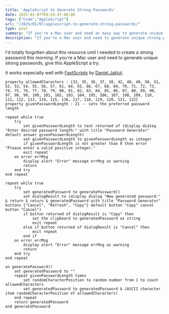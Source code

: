 ```yaml
---
title: 'AppleScript to Generate Strong Passwords'
date: 2025-01-07T09:24:47-08:00
tags: ["Code","AppleScript"]
url: "/2025/01/07/applescript-to-generate-strong-passwords/"
type: post
summary: "If you're a Mac user and need an easy way to generate unique strong passwords, give this AppleScript a try. You're not using the same password over and over, right?"
description: "If you're a Mac user and need to generate unique strong passwords, give this AppleScript a try."
---
```


I'd totally forgotten about this resource until I needed to create a strong password this morning. If you're a Mac user and need to generate unique strong passwords, give this AppleScript a try.

It works especially well with [FastScripts](https://redsweater.com/fastscripts/) by [Daniel Jaklut](https://micro.blog/danielpunkass).

```applescript
property allowedCharacters : {33, 35, 36, 37, 38, 42, 48, 49, 50, 51, 52, 53, 54, 55, 56, 57, 61, 64, 65, 66, 67, 68, 69, 70, 71, 72, 73, 74, 75, 76, 77, 78, 79, 80, 81, 82, 83, 84, 85, 86, 87, 88, 89, 90, 97, 98, 99, 100, 101, 102, 103, 104, 105, 106, 107, 108, 109, 110, 111, 112, 113, 114, 115, 116, 117, 118, 119, 120, 121, 122}
property givenPasswordLength : 21 -- sets the preferred password length

repeat while true
	try
		set givenPasswordLength to text returned of (display dialog "Enter desired password length:" with title "Password Generator" default answer givenPasswordLength)
		set givenPasswordLength to givenPasswordLength as integer
		if givenPasswordLength is not greater than 0 then error "Please enter a valid positive integer."
		exit repeat
	on error errMsg
		display alert "Error" message errMsg as warning
		return
	end try
end repeat

repeat while true
	try
		set generatedPassword to generatePassword()
		set dialogResult to (display dialog "New generated password:" & return & return & generatedPassword with title "Password Generator" buttons {"Cancel", "Refresh", "Copy"} default button "Copy" cancel button "Cancel")
		if button returned of dialogResult is "Copy" then
			set the clipboard to generatedPassword as string
			exit repeat
		else if button returned of dialogResult is "Cancel" then
			exit repeat
		end if
	on error errMsg
		display alert "Error" message errMsg as warning
		return
	end try
end repeat

on generatePassword()
	set generatedPassword to ""
	repeat givenPasswordLength times
		set randomCharacterPosition to random number from 1 to count allowedCharacters
		set generatedPassword to generatedPassword & (ASCII character item randomCharacterPosition of allowedCharacters)
	end repeat
	return generatedPassword
end generatePassword
```
